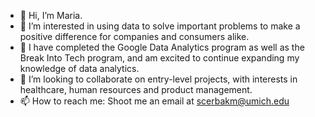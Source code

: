 - 👋 Hi, I’m Maria.  
- 👀 I’m interested in using data to solve important problems to make a positive difference for companies and consumers alike.
- 🌱 I have completed the Google Data Analytics program as well as the Break Into Tech program, and am excited to continue expanding my knowledge of data analytics.  
- 💞️ I’m looking to collaborate on entry-level projects, with interests in healthcare, human resources and product management.
- 📫 How to reach me: Shoot me an email at scerbakm@umich.edu

<!---
mariasherbs/mariasherbs is a ✨ special ✨ repository because its `README.md` (this file) appears on your GitHub profile.
You can click the Preview link to take a look at your changes.
--->
